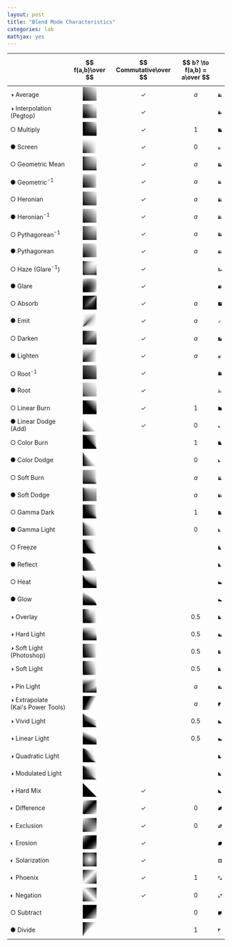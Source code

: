 ```yaml
---
layout: post
title: "Blend Mode Characteristics"
categories: lab
mathjax: yes
---
```


<!--more-->

| | $$ f(a,b)\over $$ | $$ Commutative\over $$ | $$ b? \to f(a,b) = a\over $$ | |
| :--- | :---: | :---: | :---: | :---: |
| &#9681; Average | <img src="/img/blend-modes/Average.png" width="32"/> | &#10003; | $$ a $$ | <img src="/img/blend-modes/Average_Graph.png" width="32"/> |
| &#9681; Interpolation (Pegtop) | <img src="/img/blend-modes/Interpolation.png" width="32"/> | &#10003; | | <img src="/img/blend-modes/Interpolation_Graph.png" width="32"/> |
| &#9675; Multiply | <img src="/img/blend-modes/Multiply.png" width="32"/> | &#10003; | $$ 1 $$ | <img src="/img/blend-modes/Multiply_Graph.png" width="32"/> |
| &#9679; Screen | <img src="/img/blend-modes/Screen.png" width="32"/> | &#10003; | $$ 0 $$ | <img src="/img/blend-modes/Screen_Graph.png" width="32"/> |
| &#9675; Geometric Mean | <img src="/img/blend-modes/Geometric.png" width="32"/> | &#10003; | $$ a $$ | <img src="/img/blend-modes/Geometric_Graph.png" width="32"/> |
| &#9679; Geometric<sup>-1</sup> | <img src="/img/blend-modes/GeometricInv.png" width="32"/> | &#10003; | $$ a $$ | <img src="/img/blend-modes/GeometricInv_Graph.png" width="32"/> |
| &#9675; Heronian | <img src="/img/blend-modes/Heronian.png" width="32"/> | &#10003; | $$ a $$ | <img src="/img/blend-modes/Heronian_Graph.png" width="32"/> |
| &#9679; Heronian<sup>-1</sup> | <img src="/img/blend-modes/HeronianInv.png" width="32"/> | &#10003; | $$ a $$ | <img src="/img/blend-modes/HeronianInv_Graph.png" width="32"/> |
| &#9675; Pythagorean<sup>-1</sup> | <img src="/img/blend-modes/PythagoreanInv.png" width="32"/> | &#10003; | $$ a $$ | <img src="/img/blend-modes/PythagoreanInv_Graph.png" width="32"/> |
| &#9679; Pythagorean | <img src="/img/blend-modes/Pythagorean.png" width="32"/> | &#10003; | $$ a $$ | <img src="/img/blend-modes/Pythagorean_Graph.png" width="32"/> |
| &#9675; Haze (Glare<sup>-1</sup>) | <img src="/img/blend-modes/Haze.png" width="32"/> | &#10003; | | <img src="/img/blend-modes/Haze_Graph.png" width="32"/> |
| &#9679; Glare | <img src="/img/blend-modes/Glare.png" width="32"/> | &#10003; | |  <img src="/img/blend-modes/Glare_Graph.png" width="32"/> |
| &#9675; Absorb | <img src="/img/blend-modes/Absorb.png" width="32"/> | &#10003; | $$ a $$ | <img src="/img/blend-modes/Absorb_Graph.png" width="32"/> |
| &#9679; Emit | <img src="/img/blend-modes/Emit.png" width="32"/> | &#10003; | $$ a $$ | <img src="/img/blend-modes/Emit_Graph.png" width="32"/> |
| &#9675; Darken | <img src="/img/blend-modes/Darken.png" width="32"/> | &#10003; | $$ a $$ | <img src="/img/blend-modes/Darken_Graph.png" width="32"/> |
| &#9679; Lighten | <img src="/img/blend-modes/Lighten.png" width="32"/> | &#10003; | $$ a $$ | <img src="/img/blend-modes/Lighten_Graph.png" width="32"/> |
| &#9675; Root<sup>-1</sup> | <img src="/img/blend-modes/RootInv.png" width="32"/> | &#10003; | | <img src="/img/blend-modes/RootInv_Graph.png" width="32"/> |
| &#9679; Root | <img src="/img/blend-modes/Root.png" width="32"/> | &#10003; | | <img src="/img/blend-modes/Root_Graph.png" width="32"/> |
| &#9675; Linear Burn | <img src="/img/blend-modes/LinearBurn.png" width="32"/> | &#10003; | $$ 1 $$ | <img src="/img/blend-modes/LinearBurn_Graph.png" width="32"/> |
| &#9679; Linear Dodge (Add) | <img src="/img/blend-modes/Add.png" width="32"/> | &#10003; | $$ 0 $$ | <img src="/img/blend-modes/Add_Graph.png" width="32"/> |
| &#9675; Color Burn | <img src="/img/blend-modes/Burn.png" width="32"/> | | $$ 1 $$ | <img src="/img/blend-modes/Burn_Graph.png" width="32"/> |
| &#9679; Color Dodge | <img src="/img/blend-modes/Dodge.png" width="32"/> | | $$ 0 $$ | <img src="/img/blend-modes/Dodge_Graph.png" width="32"/> |
| &#9675; Soft Burn | <img src="/img/blend-modes/SoftBurn.png" width="32"/> | | $$ a $$ | <img src="/img/blend-modes/SoftBurn_Graph.png" width="32"/> |
| &#9679; Soft Dodge | <img src="/img/blend-modes/SoftDodge.png" width="32"/> | | $$ a $$ | <img src="/img/blend-modes/SoftDodge_Graph.png" width="32"/> |
| &#9675; Gamma Dark | <img src="/img/blend-modes/GammaDark.png" width="32"/> | | $$ 1 $$ | <img src="/img/blend-modes/GammaDark_Graph.png" width="32"/> |
| &#9679; Gamma Light | <img src="/img/blend-modes/GammaLight.png" width="32"/> | | $$ 0 $$ | <img src="/img/blend-modes/GammaLight_Graph.png" width="32"/> |
| &#9675; Freeze | <img src="/img/blend-modes/Freeze.png" width="32"/> | | | <img src="/img/blend-modes/Freeze_Graph.png" width="32"/> |
| &#9679; Reflect | <img src="/img/blend-modes/Reflect.png" width="32"/> | | | <img src="/img/blend-modes/Reflect_Graph.png" width="32"/> |
| &#9675; Heat | <img src="/img/blend-modes/Heat.png" width="32"/> | | | <img src="/img/blend-modes/Heat_Graph.png" width="32"/> |
| &#9679; Glow | <img src="/img/blend-modes/Glow.png" width="32"/> | | | <img src="/img/blend-modes/Glow_Graph.png" width="32"/> |
| &#9681; Overlay | <img src="/img/blend-modes/Overlay.png" width="32"/> | | $$ 0.5 $$ | <img src="/img/blend-modes/Overlay_Graph.png" width="32"/> |
| &#9681; Hard Light | <img src="/img/blend-modes/HardLight.png" width="32"/> | | $$ 0.5 $$ | <img src="/img/blend-modes/HardLight_Graph.png" width="32"/> |
| &#9681; Soft Light (Photoshop) | <img src="/img/blend-modes/SoftLightPhotoshop.png" width="32"/> | | $$ 0.5 $$ | <img src="/img/blend-modes/SoftLightPhotoshop_Graph.png" width="32"/> |
| &#9681; Soft Light | <img src="/img/blend-modes/SoftLight.png" width="32"/> | | $$ 0.5 $$ | <img src="/img/blend-modes/SoftLight_Graph.png" width="32"/> |
| &#9681; Pin Light | <img src="/img/blend-modes/PinLight.png" width="32"/> | | $$ a $$ | <img src="/img/blend-modes/PinLight_Graph.png" width="32"/> |
| &#9681; Extrapolate (Kai's Power Tools) | <img src="/img/blend-modes/KPTExtrapolate.png" width="32"/> | | $$ a $$ | <img src="/img/blend-modes/KPTExtrapolate_Graph.png" width="32"/> |
| &#9681; Vivid Light | <img src="/img/blend-modes/VividLight.png" width="32"/> | | $$ 0.5 $$ | <img src="/img/blend-modes/VividLight_Graph.png" width="32"/> |
| &#9681; Linear Light | <img src="/img/blend-modes/LinearLight.png" width="32"/> | | $$ 0.5 $$ | <img src="/img/blend-modes/LinearLight_Graph.png" width="32"/> |
| &#9681; Quadratic Light | <img src="/img/blend-modes/QuadraticLight.png" width="32"/> | | | <img src="/img/blend-modes/QuadraticLight_Graph.png" width="32"/> |
| &#9681; Modulated Light | <img src="/img/blend-modes/ModulatedLight.png" width="32"/> | | | <img src="/img/blend-modes/ModulatedLight_Graph.png" width="32"/> |
| &#9681; Hard Mix | <img src="/img/blend-modes/HardMix.png" width="32"/> | &#10003; | | <img src="/img/blend-modes/HardMix_Graph.png" width="32"/> |
| &#9680; Difference | <img src="/img/blend-modes/Difference.png" width="32"/> | &#10003; | $$ 0 $$ | <img src="/img/blend-modes/Difference_Graph.png" width="32"/> |
| &#9680; Exclusion | <img src="/img/blend-modes/Exclusion.png" width="32"/> | &#10003; | $$ 0 $$ | <img src="/img/blend-modes/Exclusion_Graph.png" width="32"/> |
| &#9680; Erosion | <img src="/img/blend-modes/Erosion.png" width="32"/> | &#10003; | | <img src="/img/blend-modes/Erosion_Graph.png" width="32"/> |
| &#9680; Solarization | <img src="/img/blend-modes/Solarize.png" width="32"/> | &#10003; | | <img src="/img/blend-modes/Solarize_Graph.png" width="32"/> |
| &#9680; Phoenix | <img src="/img/blend-modes/Phoenix.png" width="32"/> | &#10003; | $$ 1 $$ | <img src="/img/blend-modes/Phoenix_Graph.png" width="32"/> |
| &#9680; Negation | <img src="/img/blend-modes/Negation.png" width="32"/> | &#10003; |$$ 0 $$ | <img src="/img/blend-modes/Negation_Graph.png" width="32"/> |
| &#9675; Subtract | <img src="/img/blend-modes/Subtract.png" width="32"/> | | $$ 0 $$ | <img src="/img/blend-modes/Subtract_Graph.png" width="32"/> |
| &#9679; Divide | <img src="/img/blend-modes/Divide.png" width="32"/> | | $$ 1 $$ | <img src="/img/blend-modes/Divide_Graph.png" width="32"/> |
